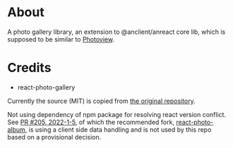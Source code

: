 # About

A photo gallery library, an extension to @anclient/anreact core lib, which is supposed to be similar to [Photoview](https://github.com/photoview/photoview).

# Credits

- react-photo-gallery

Currently the source (MIT) is copied from [the original repository](https://github.dev/neptunian/react-photo-gallery).

Not using dependency of npm package for resolving react version conflict. See [PR #205, 2022-1-5](https://github.com/neptunian/react-photo-gallery/pull/210), of which the recommended fork, [react-photo-album](https://react-photo-album.com/), is using a
client side data handling and is not used by this repo based on a provisional decision.

